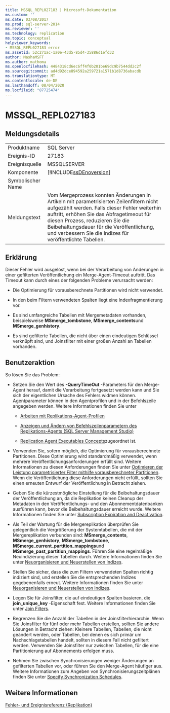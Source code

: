 ```yaml
---
title: MSSQL_REPL027183 | Microsoft-Dokumentation
ms.custom: ''
ms.date: 03/08/2017
ms.prod: sql-server-2014
ms.reviewer: ''
ms.technology: replication
ms.topic: conceptual
helpviewer_keywords:
- MSSQL_REPL027183 error
ms.assetid: 52c271ac-1a0e-43d5-85d4-35886d1efd32
author: MashaMSFT
ms.author: mathoma
ms.openlocfilehash: 4484318cd6ec6ff4f0b201be69dc9b7544dd2c2f
ms.sourcegitcommit: ad4d92dce894592a259721a1571b1d8736abacdb
ms.translationtype: MT
ms.contentlocale: de-DE
ms.lasthandoff: 08/04/2020
ms.locfileid: "87725474"
---
```

# <a name="mssql_repl027183"></a>MSSQL_REPL027183
    
## <a name="message-details"></a>Meldungsdetails  
  
|||  
|-|-|  
|Produktname|SQL Server|  
|Ereignis-ID|27183|  
|Ereignisquelle|MSSQLSERVER|  
|Komponente|[!INCLUDE[ssDEnoversion](../../includes/ssdenoversion-md.md)]|  
|Symbolischer Name||  
|Meldungstext|Vom Mergeprozess konnten Änderungen in Artikeln mit parametrisierten Zeilenfiltern nicht aufgezählt werden. Falls dieser Fehler weiterhin auftritt, erhöhen Sie das Abfragetimeout für diesen Prozess, reduzieren Sie die Beibehaltungsdauer für die Veröffentlichung, und verbessern Sie die Indizes für veröffentlichte Tabellen.|  
  
## <a name="explanation"></a>Erklärung  
 Dieser Fehler wird ausgelöst, wenn bei der Verarbeitung von Änderungen in einer gefilterten Veröffentlichung ein Merge-Agent-Timeout auftritt. Das Timeout kann durch eines der folgenden Probleme verursacht werden:  
  
-   Die Optimierung für vorausberechnete Partitionen wird nicht verwendet.  
  
-   In den beim Filtern verwendeten Spalten liegt eine Indexfragmentierung vor.  
  
-   Es sind umfangreiche Tabellen mit Mergemetadaten vorhanden, beispielsweise **MSmerge_tombstone**, **MSmerge_contents**und **MSmerge_genhistory**.  
  
-   Es sind gefilterte Tabellen, die nicht über einen eindeutigen Schlüssel verknüpft sind, und Joinsfilter mit einer großen Anzahl an Tabellen vorhanden.  
  
## <a name="user-action"></a>Benutzeraktion  
 So lösen Sie das Problem:  
  
-   Setzen Sie den Wert des **-QueryTimeOut** -Parameters für den Merge-Agent herauf, damit die Verarbeitung fortgesetzt werden kann und Sie sich der eigentlichen Ursache des Fehlers widmen können. Agentparameter können in den Agentprofilen und in der Befehlszeile angegeben werden. Weitere Informationen finden Sie unter  
  
    -   [Arbeiten mit Replikations-Agent-Profilen](agents/replication-agent-profiles.md)  
  
    -   [Anzeigen und Ändern von Befehlszeilenparametern des Replikations-Agents &#40;SQL Server Management Studio&#41;](agents/view-and-modify-replication-agent-command-prompt-parameters.md)  
  
    -   [Replication Agent Executables Concepts](concepts/replication-agent-executables-concepts.md)zugeordnet ist.  
  
-   Verwenden Sie, sofern möglich, die Optimierung für vorausberechnete Partitionen. Diese Optimierung wird standardmäßig verwendet, wenn mehrere Veröffentlichungsanforderungen erfüllt sind. Weitere Informationen zu diesen Anforderungen finden Sie unter [Optimieren der Leistung parametrisierter Filter mithilfe vorausberechneter Partitionen](merge/parameterized-filters-optimize-for-precomputed-partitions.md). Wenn die Veröffentlichung diese Anforderungen nicht erfüllt, sollten Sie einen erneuten Entwurf der Veröffentlichung in Betracht ziehen.  
  
-   Geben Sie die kürzestmögliche Einstellung für die Beibehaltungsdauer der Veröffentlichung an, da die Replikation keinen Cleanup der Metadaten in den Veröffentlichungs- und den Abonnementdatenbanken ausführen kann, bevor die Beibehaltungsdauer erreicht wurde. Weitere Informationen finden Sie unter [Subscription Expiration and Deactivation](subscription-expiration-and-deactivation.md).  
  
-   Als Teil der Wartung für die Mergereplikation überprüfen Sie gelegentlich die Vergrößerung der Systemtabellen, die mit der Mergereplikation verbunden sind: **MSmerge_contents**, **MSmerge_genhistory**, **MSmerge_tombstone**, **MSmerge_current_partition_mappings**und **MSmerge_past_partition_mappings**. Führen Sie eine regelmäßige Neuindizierung dieser Tabellen durch. Weitere Informationen finden Sie unter [Neuorganisieren und Neuerstellen von Indizes](../indexes/indexes.md).  
  
-   Stellen Sie sicher, dass die zum Filtern verwendeten Spalten richtig indiziert sind, und erstellen Sie die entsprechenden Indizes gegebenenfalls erneut. Weitere Informationen finden Sie unter [Neuorganisieren und Neuerstellen von Indizes](../indexes/indexes.md).  
  
-   Legen Sie für Joinsfilter, die auf eindeutigen Spalten basieren, die **join_unique_key** -Eigenschaft fest. Weitere Informationen finden Sie unter [Join Filters](merge/join-filters.md).  
  
-   Begrenzen Sie die Anzahl der Tabellen in der Joinsfilterhierarchie. Wenn Sie Joinsfilter für fünf oder mehr Tabellen erstellen, sollten Sie andere Lösungen in Betracht ziehen: Kleinere Tabellen, Tabellen, die nicht geändert werden, oder Tabellen, bei denen es sich primär um Nachschlagetabellen handelt, sollten in diesem Fall nicht gefiltert werden. Verwenden Sie Joinsfilter nur zwischen Tabellen, für die eine Partitionierung auf Abonnements erfolgen muss.  
  
-   Nehmen Sie zwischen Synchronisierungen weniger Änderungen an gefilterten Tabellen vor, oder führen Sie den Merge-Agent häufiger aus. Weitere Informationen zum Angeben von Synchronisierungszeitplänen finden Sie unter [Specify Synchronization Schedules](specify-synchronization-schedules.md).  
  
## <a name="see-also"></a>Weitere Informationen  
 [Fehler- und Ereignisreferenz &#40;Replikation&#41;](errors-and-events-reference-replication.md)  
  
  
